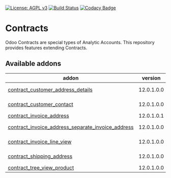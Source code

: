 [![License: AGPL v3](https://img.shields.io/badge/License-AGPL%20v3-blue.svg)](https://www.gnu.org/licenses/agpl-3.0)
[![Build Status](https://travis-ci.org/Tawasta/contract.svg?branch=10.0)](https://travis-ci.org/Tawasta/contract)
[![Codacy Badge](https://api.codacy.com/project/badge/Grade/654ed7c3b0704075a31225c01ec0c587)](https://www.codacy.com/app/Tawasta/contract?utm_source=github.com&amp;utm_medium=referral&amp;utm_content=Tawasta/contract&amp;utm_campaign=Badge_Grade)

Contracts
=========

Odoo Contracts are special types of Analytic Accounts.
This repository provides features extending Contracts.

[//]: # (addons)

Available addons
----------------
addon | version | summary
--- | --- | ---
[contract_customer_address_details](contract_customer_address_details/) | 12.0.1.0.0 | Add partner address details to contracts
[contract_customer_contact](contract_customer_contact/) | 12.0.1.0.0 | Add customer contact to contracts
[contract_invoice_address](contract_invoice_address/) | 12.0.1.0.1 | Add invoice address to contracts
[contract_invoice_address_separate_invoice_address](contract_invoice_address_separate_invoice_address/) | 12.0.1.0.0 | Add support for account_invoice_invoice_address
[contract_invoice_line_view](contract_invoice_line_view/) | 12.0.1.0.0 | Add a readonly contract invoice line view
[contract_shipping_address](contract_shipping_address/) | 12.0.1.0.0 | Add shipping address to contracts
[contract_tree_view_product](contract_tree_view_product/) | 12.0.1.0.0 | Contract Product on tree view

[//]: # (end addons)
